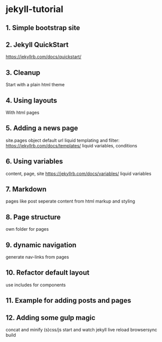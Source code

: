 # jekyll-tutorial
## 1. Simple bootstrap site
## 2. Jekyll QuickStart
https://jekyllrb.com/docs/quickstart/
## 3. Cleanup
Start with a plain html theme
## 4. Using layouts
With html pages
## 5. Adding a news page
site.pages object
default url
liquid templating and filter: https://jekyllrb.com/docs/templates/
liquid variables, conditions
## 6. Using variables
content, page, site
https://jekyllrb.com/docs/variables/
liquid variables
## 7. Markdown
pages like post
seperate content from html markup and styling
## 8. Page structure
own folder for pages
## 9. dynamic navigation
generate nav-links from pages
## 10. Refactor default layout
use includes for components
## 11. Example for adding posts and pages
## 12. Adding some gulp magic
concat and minify (s)css/js
start and watch jekyll
live reload browsersync
build
